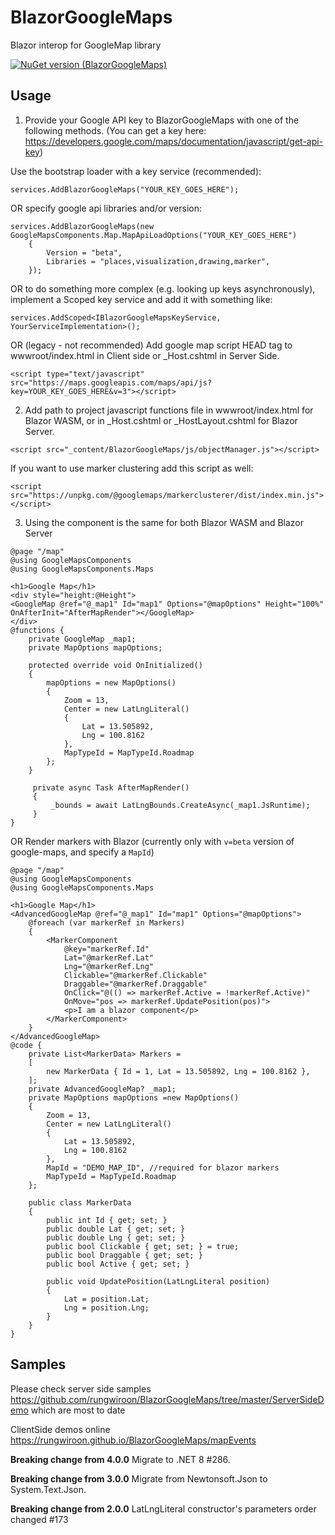 # BlazorGoogleMaps
Blazor interop for GoogleMap library

[![NuGet version (BlazorGoogleMaps)](https://img.shields.io/nuget/v/BlazorGoogleMaps)](https://www.nuget.org/packages/BlazorGoogleMaps/)

## Usage
1. Provide your Google API key to BlazorGoogleMaps with one of the following methods. (You can get a key here: https://developers.google.com/maps/documentation/javascript/get-api-key)

Use the bootstrap loader with a key service (recommended):
```
services.AddBlazorGoogleMaps("YOUR_KEY_GOES_HERE");
```
OR specify google api libraries and/or version:
```
services.AddBlazorGoogleMaps(new GoogleMapsComponents.Map.MapApiLoadOptions("YOUR_KEY_GOES_HERE")
    {
        Version = "beta",
        Libraries = "places,visualization,drawing,marker",
    });
```
OR to do something more complex (e.g. looking up keys asynchronously), implement a Scoped key service and add it with something like:
```
services.AddScoped<IBlazorGoogleMapsKeyService, YourServiceImplementation>();
```

OR (legacy - not recommended) Add google map script HEAD tag to wwwroot/index.html in Client side or _Host.cshtml in Server Side.
```
<script type="text/javascript" src="https://maps.googleapis.com/maps/api/js?key=YOUR_KEY_GOES_HERE&v=3"></script>
```


2. Add path to project javascript functions file in wwwroot/index.html for Blazor WASM, or in _Host.cshtml or _HostLayout.cshtml for Blazor Server.
```
<script src="_content/BlazorGoogleMaps/js/objectManager.js"></script>
```
If you want to use marker clustering add this script as well:
```
<script src="https://unpkg.com/@googlemaps/markerclusterer/dist/index.min.js"></script>
```

3. Using the component is the same for both Blazor WASM and Blazor Server
```
@page "/map"
@using GoogleMapsComponents
@using GoogleMapsComponents.Maps

<h1>Google Map</h1>
<div style="height:@Height">
<GoogleMap @ref="@_map1" Id="map1" Options="@mapOptions" Height="100%" OnAfterInit="AfterMapRender"></GoogleMap>
</div>
@functions {
	private GoogleMap _map1;
	private MapOptions mapOptions;	

	protected override void OnInitialized()
	{
		mapOptions = new MapOptions()
		{
			Zoom = 13,
			Center = new LatLngLiteral()
			{
				Lat = 13.505892,
				Lng = 100.8162
			},
			MapTypeId = MapTypeId.Roadmap
		};
	}

	 private async Task AfterMapRender()
	 {
	     _bounds = await LatLngBounds.CreateAsync(_map1.JsRuntime);
	 }		
}
```

OR Render markers with Blazor (currently only with `v=beta` version of google-maps, and specify a `MapId`)
```
@page "/map"
@using GoogleMapsComponents
@using GoogleMapsComponents.Maps

<h1>Google Map</h1>
<AdvancedGoogleMap @ref="@_map1" Id="map1" Options="@mapOptions">
    @foreach (var markerRef in Markers)
    {
        <MarkerComponent 
            @key="markerRef.Id" 
            Lat="@markerRef.Lat" 
            Lng="@markerRef.Lng" 
            Clickable="@markerRef.Clickable" 
            Draggable="@markerRef.Draggable" 
            OnClick="@(() => markerRef.Active = !markerRef.Active)"
            OnMove="pos => markerRef.UpdatePosition(pos)">
            <p>I am a blazor component</p>
        </MarkerComponent>
    }
</AdvancedGoogleMap>
@code {
    private List<MarkerData> Markers =
    [
        new MarkerData { Id = 1, Lat = 13.505892, Lng = 100.8162 },
    ];
	private AdvancedGoogleMap? _map1;
	private MapOptions mapOptions =new MapOptions()
	{
		Zoom = 13,
		Center = new LatLngLiteral()
		{
			Lat = 13.505892,
			Lng = 100.8162
		},
		MapId = "DEMO_MAP_ID", //required for blazor markers
		MapTypeId = MapTypeId.Roadmap
	};	

    public class MarkerData
    {
        public int Id { get; set; }
        public double Lat { get; set; }
        public double Lng { get; set; }
        public bool Clickable { get; set; } = true;
        public bool Draggable { get; set; }
        public bool Active { get; set; }
        
        public void UpdatePosition(LatLngLiteral position)
        {
            Lat = position.Lat;
            Lng = position.Lng;
        }
    }
}
```

## Samples
 Please check server side samples https://github.com/rungwiroon/BlazorGoogleMaps/tree/master/ServerSideDemo which are most to date
 
 ClientSide demos online
 https://rungwiroon.github.io/BlazorGoogleMaps/mapEvents

**Breaking change from 4.0.0**
Migrate to .NET 8 #286.

**Breaking change from 3.0.0**
Migrate from Newtonsoft.Json to System.Text.Json.

**Breaking change from 2.0.0**
LatLngLiteral constructor's parameters order changed #173
